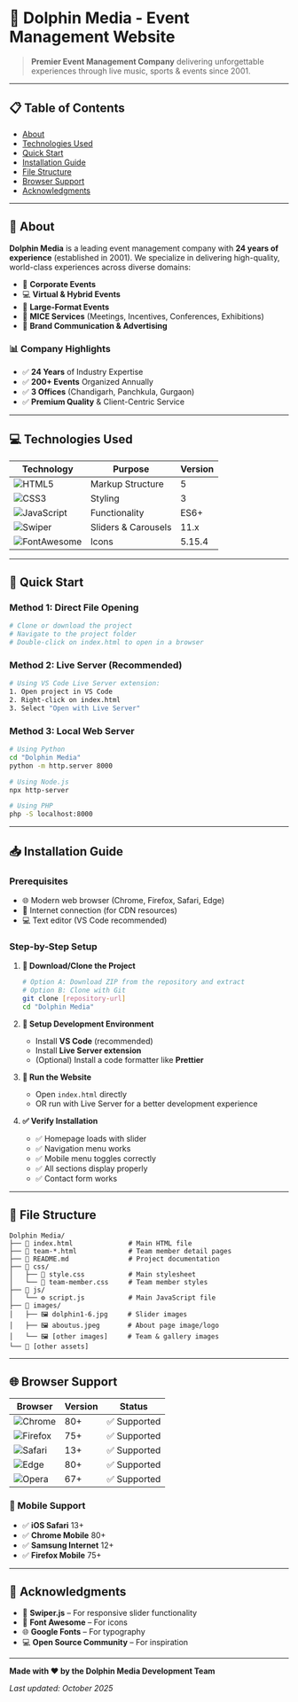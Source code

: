 # 🐬 **Dolphin Media - Event Management Website**

> **Premier Event Management Company** delivering unforgettable experiences through live music, sports & events since 2001.

---

## 📋 **Table of Contents**

* [About](#-about)
* [Technologies Used](#-technologies-used)
* [Quick Start](#-quick-start)
* [Installation Guide](#-installation-guide)
* [File Structure](#-file-structure)
* [Browser Support](#-browser-support)
* [Acknowledgments](#-acknowledgments)

---

## 🎯 **About**

**Dolphin Media** is a leading event management company with **24 years of experience** (established in 2001). We specialize in delivering high-quality, world-class experiences across diverse domains:

* 🏢 **Corporate Events**
* 💻 **Virtual & Hybrid Events**
* 🎵 **Large-Format Events**
* 👥 **MICE Services** (Meetings, Incentives, Conferences, Exhibitions)
* 📢 **Brand Communication & Advertising**

### 📊 **Company Highlights**

* ✅ **24 Years** of Industry Expertise
* ✅ **200+ Events** Organized Annually
* ✅ **3 Offices** (Chandigarh, Panchkula, Gurgaon)
* ✅ **Premium Quality** & Client-Centric Service

---

## 💻 **Technologies Used**

| Technology                                                                                                     | Purpose             | Version |
| -------------------------------------------------------------------------------------------------------------- | ------------------- | ------- |
| ![HTML5](https://img.shields.io/badge/HTML5-E34F26?style=flat\&logo=html5\&logoColor=white)                    | Markup Structure    | 5       |
| ![CSS3](https://img.shields.io/badge/CSS3-1572B6?style=flat\&logo=css3\&logoColor=white)                       | Styling             | 3       |
| ![JavaScript](https://img.shields.io/badge/JavaScript-F7DF1E?style=flat\&logo=javascript\&logoColor=black)     | Functionality       | ES6+    |
| ![Swiper](https://img.shields.io/badge/Swiper-6332F6?style=flat\&logo=swiper\&logoColor=white)                 | Sliders & Carousels | 11.x    |
| ![FontAwesome](https://img.shields.io/badge/Font_Awesome-339AF0?style=flat\&logo=fontawesome\&logoColor=white) | Icons               | 5.15.4  |

---

## 🚀 **Quick Start**

### **Method 1: Direct File Opening**

```bash
# Clone or download the project
# Navigate to the project folder
# Double-click on index.html to open in a browser
```

### **Method 2: Live Server (Recommended)**

```bash
# Using VS Code Live Server extension:
1. Open project in VS Code
2. Right-click on index.html
3. Select "Open with Live Server"
```

### **Method 3: Local Web Server**

```bash
# Using Python
cd "Dolphin Media"
python -m http.server 8000

# Using Node.js
npx http-server

# Using PHP
php -S localhost:8000
```

---

## 📥 **Installation Guide**

### **Prerequisites**

* 🌐 Modern web browser (Chrome, Firefox, Safari, Edge)
* 📱 Internet connection (for CDN resources)
* 💻 Text editor (VS Code recommended)

### **Step-by-Step Setup**

1. **📁 Download/Clone the Project**

   ```bash
   # Option A: Download ZIP from the repository and extract
   # Option B: Clone with Git
   git clone [repository-url]
   cd "Dolphin Media"
   ```

2. **🔧 Setup Development Environment**

   * Install **VS Code** (recommended)
   * Install **Live Server extension**
   * (Optional) Install a code formatter like **Prettier**

3. **🚀 Run the Website**

   * Open `index.html` directly
   * OR run with Live Server for a better development experience

4. **✅ Verify Installation**

   * ✅ Homepage loads with slider
   * ✅ Navigation menu works
   * ✅ Mobile menu toggles correctly
   * ✅ All sections display properly
   * ✅ Contact form works

---

## 📁 **File Structure**

```
Dolphin Media/
├── 📄 index.html              # Main HTML file
├── 📄 team-*.html             # Team member detail pages
├── 📄 README.md               # Project documentation
├── 📁 css/
│   ├── 🎨 style.css           # Main stylesheet
│   └── 🎨 team-member.css     # Team member styles
├── 📁 js/
│   └── ⚙️ script.js           # Main JavaScript file
├── 📁 images/
│   ├── 🖼️ dolphin1-6.jpg     # Slider images
│   ├── 🖼️ aboutus.jpeg       # About page image/logo
│   └── 🖼️ [other images]     # Team & gallery images
└── 📁 [other assets]
```

---

## 🌐 **Browser Support**

| Browser                                                                                              | Version | Status      |
| ---------------------------------------------------------------------------------------------------- | ------- | ----------- |
| ![Chrome](https://img.shields.io/badge/Chrome-4285F4?style=flat\&logo=googlechrome\&logoColor=white) | 80+     | ✅ Supported |
| ![Firefox](https://img.shields.io/badge/Firefox-FF7139?style=flat\&logo=firefox\&logoColor=white)    | 75+     | ✅ Supported |
| ![Safari](https://img.shields.io/badge/Safari-000000?style=flat\&logo=safari\&logoColor=white)       | 13+     | ✅ Supported |
| ![Edge](https://img.shields.io/badge/Edge-0078D4?style=flat\&logo=microsoftedge\&logoColor=white)    | 80+     | ✅ Supported |
| ![Opera](https://img.shields.io/badge/Opera-FF1B2D?style=flat\&logo=opera\&logoColor=white)          | 67+     | ✅ Supported |

### **📱 Mobile Support**

* ✅ **iOS Safari** 13+
* ✅ **Chrome Mobile** 80+
* ✅ **Samsung Internet** 12+
* ✅ **Firefox Mobile** 75+

---

## 🙏 **Acknowledgments**

* 🎨 **Swiper.js** – For responsive slider functionality
* 🎯 **Font Awesome** – For icons
* 🌐 **Google Fonts** – For typography
* 💻 **Open Source Community** – For inspiration

---

**Made with ❤️ by the Dolphin Media Development Team**

*Last updated: October 2025*

